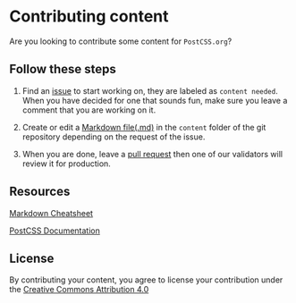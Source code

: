 # Contributing content

Are you looking to contribute some content for `PostCSS.org`?

## Follow these steps

1. Find an [issue](https://github.com/postcss/postcss.org/issues) to start working on, they are labeled as `content needed`. When you have decided for one that sounds fun, make sure you leave a comment that you are working on it.    

2. Create or edit a [Markdown file(.md)](https://guides.github.com/features/mastering-markdown/) in the `content` folder of the git repository depending on the request of the issue. 

3. When you are done, leave a [pull request](https://github.com/postcss/postcss.org/blob/master/CONTRIBUTING.md#pull-request) then one of our validators will review it for production.

## Resources

[Markdown Cheatsheet](https://github.com/adam-p/markdown-here/wiki/Markdown-Cheatsheet)

[PostCSS Documentation](https://github.com/postcss/postcss/tree/master/docs)

## License

By contributing your content, you agree to license your contribution under the [Creative Commons Attribution 4.0](https://github.com/postcss/postcss.org/blob/master/docs/CC-BY-LICENSE)
